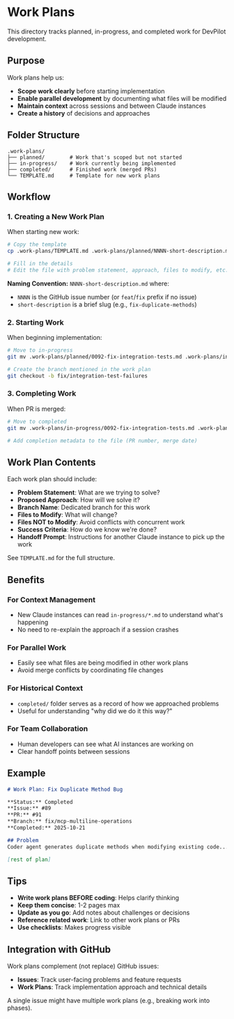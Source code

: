 # Work Plans

This directory tracks planned, in-progress, and completed work for DevPilot development.

## Purpose

Work plans help us:
- **Scope work clearly** before starting implementation
- **Enable parallel development** by documenting what files will be modified
- **Maintain context** across sessions and between Claude instances
- **Create a history** of decisions and approaches

## Folder Structure

```
.work-plans/
├── planned/        # Work that's scoped but not started
├── in-progress/    # Work currently being implemented
├── completed/      # Finished work (merged PRs)
└── TEMPLATE.md     # Template for new work plans
```

## Workflow

### 1. Creating a New Work Plan

When starting new work:

```bash
# Copy the template
cp .work-plans/TEMPLATE.md .work-plans/planned/NNNN-short-description.md

# Fill in the details
# Edit the file with problem statement, approach, files to modify, etc.
```

**Naming Convention:** `NNNN-short-description.md` where:
- `NNNN` is the GitHub issue number (or `feat`/`fix` prefix if no issue)
- `short-description` is a brief slug (e.g., `fix-duplicate-methods`)

### 2. Starting Work

When beginning implementation:

```bash
# Move to in-progress
git mv .work-plans/planned/0092-fix-integration-tests.md .work-plans/in-progress/

# Create the branch mentioned in the work plan
git checkout -b fix/integration-test-failures
```

### 3. Completing Work

When PR is merged:

```bash
# Move to completed
git mv .work-plans/in-progress/0092-fix-integration-tests.md .work-plans/completed/

# Add completion metadata to the file (PR number, merge date)
```

## Work Plan Contents

Each work plan should include:

- **Problem Statement**: What are we trying to solve?
- **Proposed Approach**: How will we solve it?
- **Branch Name**: Dedicated branch for this work
- **Files to Modify**: What will change?
- **Files NOT to Modify**: Avoid conflicts with concurrent work
- **Success Criteria**: How do we know we're done?
- **Handoff Prompt**: Instructions for another Claude instance to pick up the work

See `TEMPLATE.md` for the full structure.

## Benefits

### For Context Management
- New Claude instances can read `in-progress/*.md` to understand what's happening
- No need to re-explain the approach if a session crashes

### For Parallel Work
- Easily see what files are being modified in other work plans
- Avoid merge conflicts by coordinating file changes

### For Historical Context
- `completed/` folder serves as a record of how we approached problems
- Useful for understanding "why did we do it this way?"

### For Team Collaboration
- Human developers can see what AI instances are working on
- Clear handoff points between sessions

## Example

```markdown
# Work Plan: Fix Duplicate Method Bug

**Status:** Completed
**Issue:** #89
**PR:** #91
**Branch:** fix/mcp-multiline-operations
**Completed:** 2025-10-21

## Problem
Coder agent generates duplicate methods when modifying existing code...

[rest of plan]
```

## Tips

- **Write work plans BEFORE coding**: Helps clarify thinking
- **Keep them concise**: 1-2 pages max
- **Update as you go**: Add notes about challenges or decisions
- **Reference related work**: Link to other work plans or PRs
- **Use checklists**: Makes progress visible

## Integration with GitHub

Work plans complement (not replace) GitHub issues:
- **Issues**: Track user-facing problems and feature requests
- **Work Plans**: Track implementation approach and technical details

A single issue might have multiple work plans (e.g., breaking work into phases).
